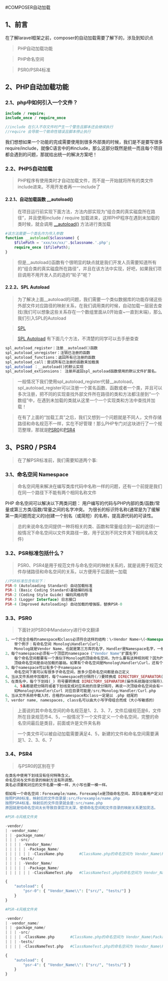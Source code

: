 #COMPOSER自动加载

## 1、前言
在了解laravel框架之前，composer的自动加载需要了解下的，涉及到知识点
> PHP自动加载功能 

> PHP命名空间

> PSR0/PSR4标准

## 2、PHP自动加载功能 

### 2.1、php中如何引入一个文件？

```php
include / require;
include_once / require_once

//include 在引入不存文件时产生一个警告且脚本还会继续执行
//require 会导致一个致命性错误且脚本停止执行
```

我们想想如果一个功能的完成需要使用到很多外部类的时候，我们是不是要写很多require/include，就像C语言中的#include，那么这部分既然是统一而且每个项目都会遇到的问题，那就给出统一的解决方案吧！

### 2.2、PHP5自动加载
>PHP程序有使用类时才自动加载文件，而不是一开始就将所有的类文件include进来。不用开发者再一一include了

#### 2.2.1、自动加载函数 __autoload()
>在项目运行前实现下面方法，方法内部实现为“组合类的真实磁盘所在路径”，并且使用include / require 加载进来，这样PHP程序在遇到未加载的类时候，就会调用 [__autoload()](https://www.php.net/manual/zh/function.autoload.php) 方法进行类加载
```php
#该方法需要一个类名作为传入参数
function __autoload($classname) {
    $filePath = 'xxx/xx/xx/'.$classname.'.php';
    require_once ($filePath);
}
```
> 但是__autoload()函数有个很明显的缺点就是我们开发人员需要知道所有的“组合类的真实磁盘所在路径”，并且在该方法中实现，好吧，如果我们项目调用不用开发人员的造的“轮子”呢？

#### 2.2.2、SPL Autoload
> 为了解决上面__autoload的问题，我们需要一个类似数据库的功能存储这些外部文件对应路径的映射关系，在我们调用类的时候，自动加载一层层去查找(我们可以想象这些关系存在一个数组里面从0开始查~一直到末端)，那么我们引入SPL的Autoload

>[SPL](https://www.php.net/manual/zh/book.spl.php)

>[SPL Autoload](https://www.php.net/manual/zh/ref.spl.php) 有下面几个方法，不清楚的同学可以去手册查查

```php
spl_autoload_register：注册__autoload()函数
spl_autoload_unregister：注销已注册的函数
spl_autoload_functions：返回所有已注册的函数
spl_autoload_call：尝试所有已注册的函数来加载类
spl_autoload ：__autoload()的默认实现
spl_autoload_extionsions： 注册并返回spl_autoload函数使用的默认文件扩展名。
```
> 一般情况下我们使用spl_autoload_register代替__autoload，spl_autoload_register可以注册一个匿名函数、函数或者一个类，并且可以多次注册，把不同的实现查找外部文件所在路径的类和方法都注册到“一个数组”中，在遇到未加载的类就从这里一个一个实现类和方法中查找并加载！

> 在有了上面的“加载工具”之后，我们又想到一个问题就是不同人，文件存储路径和命名规范不一样，实在不好管理！那么PHP专门对这块进行了一个规范整理，那就是[PSR0](https://www.php-fig.org/psr/psr-0/)和[PSR4](https://www.php-fig.org/psr/psr-4/)

## 3、PSR0 / PSR4

> 在了解PSR标准前，我们需要知道两个事:

### 3.1、命名空间 Namespace
>命名空间用来解决在编写类库代码中名称一样的问题，还有一个前提是我们在同一个路径下不能有两个相同名称文件

PHP 命名空间可以解决以下两类问题：
用户编写的代码与PHP内部的类/函数/常量或第三方类/函数/常量之间的名字冲突。
为很长的标识符名称(通常是为了缓解第一类问题而定义的)创建一个别名（或简短）的名称，提高源代码的可读性。

>总的来说命名空间提供一种将相关的类、函数和常量组合到一起的途径(一般情况下命名空间以文件夹路径一致，用于区别不同文件夹下相同名称文件)

### 3.2、PSR标准包括什么？
> PSR0、PSR4是用于规范文件与命名空间的映射关系的，就是说用于规范文件存储路径和命名空间的关系，以方便用于后面统一加载

```php
//PSR标准包含有如下：
PSR-0 (Autoloading Standard) 自动加载标准
PSR-1 (Basic Coding Standard)基础编码标准
PSR-2 (Coding Style Guide) 编码风格向导
PSR-3 (Logger Interface) 日志接口
PSR-4 (Improved Autoloading) 自动加载的增强版，替换PSR-0
```
### 3.3、PSR0
>下面针对PSR0中Mandatory进行中文翻译
```php
1、一个完全合格的namespace和class必须符合这样的结构：\<Vendor Name>\(<Namespace>\)*<Class Name>
    举个例子：有命名空间 Monolog\Handler\Curl;
    Monolog就是Vendor Name，也就是第三方库的名字，Handler是Namespace名字，一般是我们命名空间的一些属性信息；最后Curl就是我们命名空间的名字
2、每个namespace必须有一个顶层的namespace（"Vendor Name"扩展名字）
    每个命名空间都要有一个类似于Monolog的顶级命名空间，为什么要有这种规则呢？因为PSR0标准只负责顶级命名空间之后的映射关系，也就是Handler\Curl这一部分，关于Monolog应该关联到哪个目录，那就是用户或者框架自己定义的了。所谓的顶层的namespace，就是自定义了映射关系的命名空间（在这里可以看看composer.json里面定义），一般就是提供者名字（第三方库的名字）。
    顶级命名空间是自动加载的基础。如果有个命名空间是Monolog\Handler\Curl，还有个命名空间是Monolog\Handler\xx1\Curl,如果没有顶级命名空间，我们就得写两个路径和这两个命名空间相对应，如果再有Curl1、Curl2呢。有了顶层命名空间Monolog，那我们就仅仅需要一个目录对应即可，剩下的就利用PSR标准去解析就行了。
3、每个namespace可以有多个子namespace
    命名空间下面可以有很多子命名空间，放多少层命名空间都是自己定义
4、当从文件系统中加载时，每个namespace的分隔符(/)要转换成 DIRECTORY_SEPARATOR(操作系统路径分隔符)
5、在类名中，每个下划线(_) 符号要转换成 DIRECTORY_SEPARATOR(操作系统路径分隔符)。在namespace中，下划线 _ 符号是没有（特殊）意义的。
    4、5条都是把分隔符或者下划线变成对应系统的目录分隔符，再说一次顶级命名空间会有一个真正路径目录，其余子命名空间与目录对应
    如Monolog\Handler\Curl 对应目录可能是/src/Monolog/Handler/Curl.php
6、当从文件系统中载入时，合格的namespace和class一定是以 .php 结尾的
7、verdor name, namespaces, class名可以由大小写字母组合而成（大小写敏感的）
```
>上面说的其中命名空间的命名规范是1、2、3、7，文件后缀规范是6，文件所在目录规范市4、5，一般情况下一个文件定义一个命名空间，完整的命名空间最后是类目，前面或许是文件夹名称

>一个类文件可以被自动加载需要满足4、5，新建的文件和命名空间需要满足1、2、3、6、7

### 3.4、PSR4

>与PSR0的区别在于

```php
在类名中使用下划线没有任何特殊含义。
命名空间与文件目录的映射方法有所调整。
类名必须要和对应的文件名要一模一样，大小写也要一模一样。

假如有一个命名空间：Forexample/name，Forexample是顶级命名空间，其存在着用户定义的与目录的映射关系："Forexample\" => "src/"
按照PSR0标准，映射后的文件目录是:src/Forexample/name.php
按照PSR4标准，映射后的文件目录就会是:src/name.php
原因就是怕命名空间太长导致目录层次太深，使得命名空间和文件目录的映射关系更加灵活。
```

```php
#PSR-0风格文件夹

-vendor/
| -vendor_name/
| | -package_name/
| | | -src/
| | | | -Vendor_Name/
| | | | | -Package_Name/
| | | | | | -ClassName.php       #ClassName.php的命名空间为 Vendor_Name\Package_Name\ClassName
| | | -tests/
| | | | -Vendor_Name/
| | | | | -Package_Name/
| | | | | | -ClassNameTest.php   #ClassNameTest.php的命名空间为 Vendor_Name\Package_Name\ClassNameTest

{
    "autoload": {
        "psr-0": { "Vendor_Name\\": ["src/", "tests/"] }
    }
}

#PSR-4风格文件夹

-vendor/
| -vendor_name/
| | -package_name/
| | | -src/
| | | | -ClassName.php       #ClassName.php的命名空间为 Vendor_Name\Package_Name\ClassName
| | | -tests/
| | | | -ClassNameTest.php   #ClassNameTest.php的命名空间为 Vendor_Name\Package_Name\ClassNameTest

{
    "autoload": {
        "psr-4": { "Vendor_Name\\": ["src/", "tests/"] }
    }
}

```


